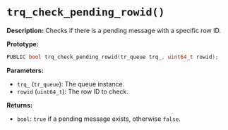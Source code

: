# `trq_check_pending_rowid()`

**Description:**
Checks if there is a pending message with a specific row ID.

**Prototype:**
```c
PUBLIC bool trq_check_pending_rowid(tr_queue trq_, uint64_t rowid);
```

**Parameters:**
- `trq_` (`tr_queue`): The queue instance.
- `rowid` (`uint64_t`): The row ID to check.

**Returns:**
- `bool`: `true` if a pending message exists, otherwise `false`.
